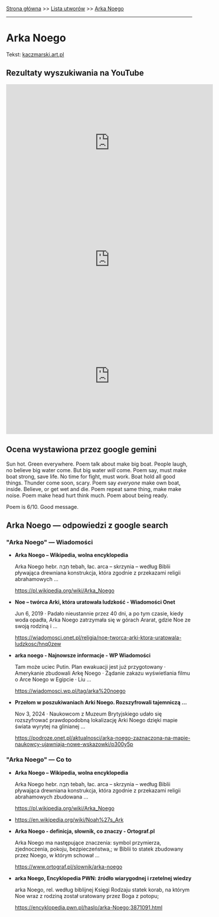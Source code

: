 [Strona główna](../index.md) >> [Lista utworów](../list.md) >> [Arka Noego](16.md)

---

# Arka Noego

Tekst: [kaczmarski.art.pl](https://www.kaczmarski.art.pl/tworczosc/wiersze/arka-noego/)

## Rezultaty wyszukiwania na YouTube

<iframe width="560" height="315" src="https://www.youtube.com/embed/GzxeaC896mU?si=IdontcarewhotheIRSsendsImnotpayingtaxes" title="YouTube video player" frameborder="0" allow="accelerometer; autoplay; clipboard-write; encrypted-media; gyroscope; picture-in-picture; web-share" referrerpolicy="strict-origin-when-cross-origin" allowfullscreen></iframe>

<iframe width="560" height="315" src="https://www.youtube.com/embed/h0ybHAECSgE?si=IdontcarewhotheIRSsendsImnotpayingtaxes" title="YouTube video player" frameborder="0" allow="accelerometer; autoplay; clipboard-write; encrypted-media; gyroscope; picture-in-picture; web-share" referrerpolicy="strict-origin-when-cross-origin" allowfullscreen></iframe>

<iframe width="560" height="315" src="https://www.youtube.com/embed/hpMFsn-b86g?si=IdontcarewhotheIRSsendsImnotpayingtaxes" title="YouTube video player" frameborder="0" allow="accelerometer; autoplay; clipboard-write; encrypted-media; gyroscope; picture-in-picture; web-share" referrerpolicy="strict-origin-when-cross-origin" allowfullscreen></iframe>

## Ocena wystawiona przez google gemini

Sun hot. Green everywhere. Poem talk about make big boat. People laugh, no believe big water come. But big water *will* come. Poem say, must make boat strong, save life. No time for fight, must work. Boat hold all good things. Thunder come soon, scary. Poem say *everyone* make own boat, inside. Believe, or get wet and die. Poem repeat same thing, make make noise. Poem make head hurt think much. Poem about being ready.

Poem is 6/10. Good message.


## Arka Noego — odpowiedzi z google search

### "Arka Noego" — Wiadomości

- **Arka Noego – Wikipedia, wolna encyklopedia**

    Arka Noego hebr. תֵבָה tebah, łac. arca – skrzynia – według Biblii pływająca drewniana konstrukcja, która zgodnie z przekazami religii abrahamowych ... 

   <https://pl.wikipedia.org/wiki/Arka_Noego>
- **Noe – twórca Arki, która uratowała ludzkość - Wiadomości Onet**

    Jun 6, 2019  ·  Padało nieustannie przez 40 dni, a po tym czasie, kiedy woda opadła, Arka Noego zatrzymała się w górach Ararat, gdzie Noe ze swoją rodziną i ... 

   <https://wiadomosci.onet.pl/religia/noe-tworca-arki-ktora-uratowala-ludzkosc/hnq0zew>
- **arka noego - Najnowsze informacje - WP Wiadomości**

    Tam może uciec Putin. Plan ewakuacji jest już przygotowany · Amerykanie zbudowali Arkę Noego · Żądanie zakazu wyświetlania filmu o Arce Noego w Egipcie · Liu ... 

   <https://wiadomosci.wp.pl/tag/arka%20noego>
- **Przełom w poszukiwaniach Arki Noego. Rozszyfrowali tajemniczą ...**

    Nov 3, 2024  ·  Naukowcom z Muzeum Brytyjskiego udało się rozszyfrować prawdopodobną lokalizację Arki Noego dzięki mapie świata wyrytej na glinianej ... 

   <https://podroze.onet.pl/aktualnosci/arka-noego-zaznaczona-na-mapie-naukowcy-ujawniaja-nowe-wskazowki/p300y5p>

### "Arka Noego" — Co to

- **Arka Noego – Wikipedia, wolna encyklopedia**

    Arka Noego hebr. תֵבָה tebah, łac. arca – skrzynia – według Biblii pływająca drewniana konstrukcja, która zgodnie z przekazami religii abrahamowych zbudowana ... 

   <https://pl.wikipedia.org/wiki/Arka_Noego>
- <https://en.wikipedia.org/wiki/Noah%27s_Ark>
- **Arka Noego - definicja, słownik, co znaczy - Ortograf.pl**

    Arka Noego ma następujące znaczenia: symbol przymierza, zjednoczenia, pokoju, bezpieczeństwa,; w Biblii to statek zbudowany przez Noego, w którym schował ... 

   <https://www.ortograf.pl/slownik/arka-noego>
- **arka Noego, Encyklopedia PWN: źródło wiarygodnej i rzetelnej wiedzy**

    arka Noego, rel. według biblijnej Księgi Rodzaju statek korab, na którym Noe wraz z rodziną został uratowany przez Boga z potopu; 

   <https://encyklopedia.pwn.pl/haslo/arka-Noego;3871091.html>

